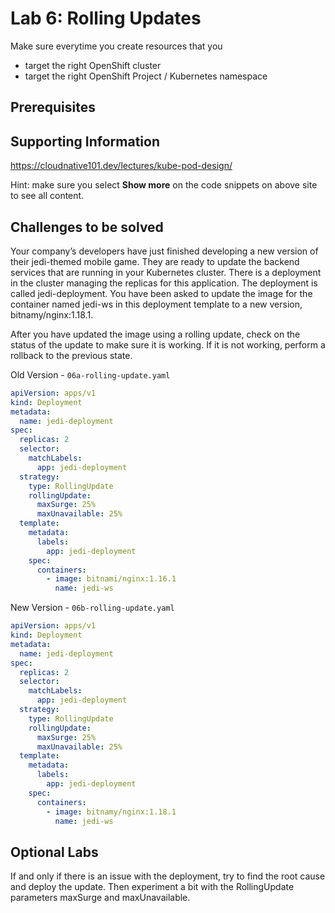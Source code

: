 # Lab 6: Rolling Updates

Make sure everytime you create resources that you

- target the right OpenShift cluster
- target the right OpenShift Project / Kubernetes namespace

## Prerequisites

## Supporting Information

https://cloudnative101.dev/lectures/kube-pod-design/

Hint: make sure you select **Show more** on the code snippets on above site to see all content.

## Challenges to be solved

Your company’s developers have just finished developing a new version of their jedi-themed mobile game. They are ready to update the backend services that are running in your Kubernetes cluster. There is a deployment in the cluster managing the replicas for this application. The deployment is called jedi-deployment. You have been asked to update the image for the container named jedi-ws in this deployment template to a new version, bitnamy/nginx:1.18.1.

After you have updated the image using a rolling update, check on the status of the update to make sure it is working. If it is not working, perform a rollback to the previous state.

Old Version - `06a-rolling-update.yaml`

```yaml
apiVersion: apps/v1
kind: Deployment
metadata:
  name: jedi-deployment
spec:
  replicas: 2
  selector:
    matchLabels:
      app: jedi-deployment
  strategy:
    type: RollingUpdate
    rollingUpdate:
      maxSurge: 25%
      maxUnavailable: 25%
  template:
    metadata:
      labels:
        app: jedi-deployment
    spec:
      containers:
        - image: bitnami/nginx:1.16.1
          name: jedi-ws
```

New Version - `06b-rolling-update.yaml`

```yaml
apiVersion: apps/v1
kind: Deployment
metadata:
  name: jedi-deployment
spec:
  replicas: 2
  selector:
    matchLabels:
      app: jedi-deployment
  strategy:
    type: RollingUpdate
    rollingUpdate:
      maxSurge: 25%
      maxUnavailable: 25%
  template:
    metadata:
      labels:
        app: jedi-deployment
    spec:
      containers:
        - image: bitnamy/nginx:1.18.1
          name: jedi-ws
```

## Optional Labs

If and only if there is an issue with the deployment, try to find the root cause and deploy the update. Then experiment a bit with the RollingUpdate parameters maxSurge and maxUnavailable.
